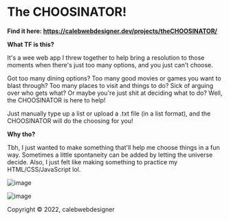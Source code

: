 # The CHOOSINATOR!
**Find it here: https://calebwebdesigner.dev/projects/theCHOOSINATOR/**

**What TF is this?**

It's a wee web app I threw together to help bring a resolution to those moments when there's just too many options, and you just can't choose.

Got too many dining options? Too many good movies or games you want to blast through? Too many places to visit and things to do? Sick of arguing over who gets what? Or maybe you're just shit at deciding what to do? Well, the CHOOSINATOR is here to help!

Just manually type up a list or upload a .txt file (in a list format), and the CHOOSINATOR will do the choosing for you!


**Why tho?**

Tbh, I just wanted to make something that'll help me choose things in a fun way. Sometimes a little spontaneity can be added by letting the universe decide. Also, I just felt like making something to practice my HTML/CSS/JavaScript lol.

![image](https://github.com/calebwebdesigner/typingTest.js/blob/main/screen-desktop.png) 

![image](https://github.com/calebwebdesigner/typingTest.js/blob/main/screen-mobile.png) 

Copyright © 2022, calebwebdesigner
